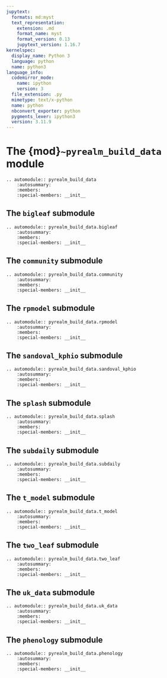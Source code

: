 ```yaml
---
jupytext:
  formats: md:myst
  text_representation:
    extension: .md
    format_name: myst
    format_version: 0.13
    jupytext_version: 1.16.7
kernelspec:
  display_name: Python 3
  language: python
  name: python3
language_info:
  codemirror_mode:
    name: ipython
    version: 3
  file_extension: .py
  mimetype: text/x-python
  name: python
  nbconvert_exporter: python
  pygments_lexer: ipython3
  version: 3.11.9
---
```


# The {mod}`~pyrealm_build_data` module

```{eval-rst}
.. automodule:: pyrealm_build_data
    :autosummary:
    :members:
    :special-members: __init__
```

## The `bigleaf` submodule

```{eval-rst}
.. automodule:: pyrealm_build_data.bigleaf
    :autosummary:
    :members:
    :special-members: __init__
```

## The `community` submodule

```{eval-rst}
.. automodule:: pyrealm_build_data.community
    :autosummary:
    :members:
    :special-members: __init__
```

## The `rpmodel` submodule

```{eval-rst}
.. automodule:: pyrealm_build_data.rpmodel
    :autosummary:
    :members:
    :special-members: __init__
```

## The `sandoval_kphio` submodule

```{eval-rst}
.. automodule:: pyrealm_build_data.sandoval_kphio
    :autosummary:
    :members:
    :special-members: __init__
```

## The `splash` submodule

```{eval-rst}
.. automodule:: pyrealm_build_data.splash
    :autosummary:
    :members:
    :special-members: __init__
```

## The `subdaily` submodule

```{eval-rst}
.. automodule:: pyrealm_build_data.subdaily
    :autosummary:
    :members:
    :special-members: __init__
```

## The `t_model` submodule

```{eval-rst}
.. automodule:: pyrealm_build_data.t_model
    :autosummary:
    :members:
    :special-members: __init__
```

## The `two_leaf` submodule

```{eval-rst}
.. automodule:: pyrealm_build_data.two_leaf
    :autosummary:
    :members:
    :special-members: __init__
```

## The `uk_data` submodule

```{eval-rst}
.. automodule:: pyrealm_build_data.uk_data
    :autosummary:
    :members:
    :special-members: __init__
```

## The `phenology` submodule

```{eval-rst}
.. automodule:: pyrealm_build_data.phenology
    :autosummary:
    :members:
    :special-members: __init__
```

